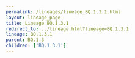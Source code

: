 ```yaml
---
permalink: /lineages/lineage_BQ.1.3.1.html
layout: lineage_page
title: Lineage BQ.1.3.1
redirect_to: ../lineage.html?lineage=BQ.1.3.1
lineage: BQ.1.3.1
parent: BQ.1.3
children: ['BQ.1.3.1']
---
```

